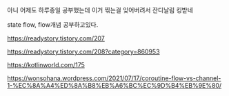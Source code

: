 아니 어제도 하루종일 공부했는데 이거 찎는걸 잊어버려서 잔디날림 킹받네

state flow, flow개념 공부하고있다.

https://readystory.tistory.com/207

https://readystory.tistory.com/208?category=860953

https://kotlinworld.com/175

https://wonsohana.wordpress.com/2021/07/17/coroutine-flow-vs-channel-1-%EC%8A%A4%ED%8A%B8%EB%A6%BC%EC%9D%B4%EB%9E%80/
